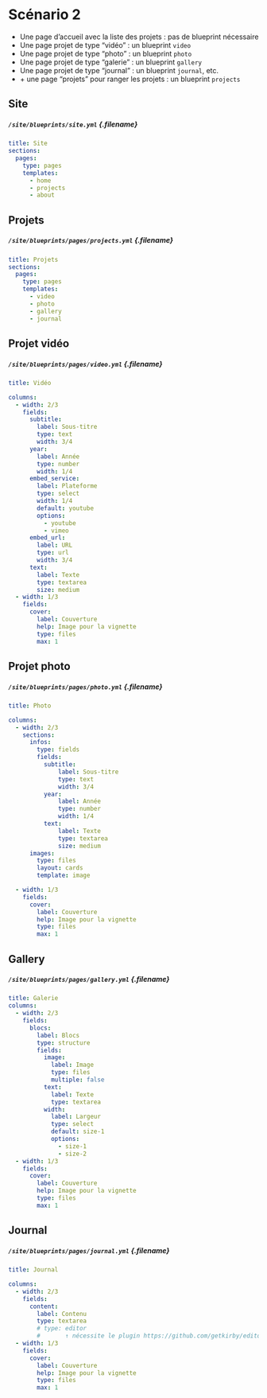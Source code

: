 # Scénario 2

* Une page d’accueil avec la liste des projets : pas de blueprint nécessaire
* Une page projet de type “vidéo” : un blueprint `video`
* Une page projet de type “photo” : un blueprint `photo`
* Une page projet de type “galerie” : un blueprint `gallery`
* Une page projet de type “journal” : un blueprint `journal`, etc.
* \+ une page “projets” pour ranger les projets : un blueprint `projects`

## Site
##### `/site/blueprints/site.yml`  {.filename}

```yml
title: Site
sections:
  pages:
    type: pages
    templates: 
      - home
      - projects
      - about
```

## Projets
##### `/site/blueprints/pages/projects.yml`  {.filename}

```yml
title: Projets
sections:
  pages:
    type: pages
    templates: 
      - video
      - photo
      - gallery
      - journal
```


## Projet vidéo
##### `/site/blueprints/pages/video.yml`  {.filename}

```yml
title: Vidéo

columns:
  - width: 2/3        
    fields:
      subtitle:
        label: Sous-titre
        type: text
        width: 3/4
      year:
        label: Année
        type: number
        width: 1/4
      embed_service:
        label: Plateforme
        type: select
        width: 1/4
        default: youtube
        options:
          - youtube
          - vimeo
      embed_url:
        label: URL 
        type: url
        width: 3/4
      text:
        label: Texte
        type: textarea
        size: medium
  - width: 1/3
    fields:
      cover:
        label: Couverture
        help: Image pour la vignette
        type: files
        max: 1
```
## Projet photo
##### `/site/blueprints/pages/photo.yml`  {.filename}

```yml
title: Photo

columns:
  - width: 2/3        
    sections:
      infos:
        type: fields
        fields:
          subtitle:
              label: Sous-titre
              type: text
              width: 3/4
          year:
              label: Année
              type: number
              width: 1/4
          text:
              label: Texte
              type: textarea
              size: medium
      images: 
        type: files
        layout: cards
        template: image

  - width: 1/3
    fields:
      cover:
        label: Couverture
        help: Image pour la vignette
        type: files
        max: 1
```


## Gallery
##### `/site/blueprints/pages/gallery.yml`  {.filename}

```yml
title: Galerie
columns:
  - width: 2/3     
    fields:
      blocs:
        label: Blocs
        type: structure
        fields:
          image:
            label: Image
            type: files
            multiple: false
          text:
            label: Texte
            type: textarea
          width:
            label: Largeur
            type: select
            default: size-1
            options: 
              - size-1
              - size-2        
  - width: 1/3
    fields:
      cover:
        label: Couverture
        help: Image pour la vignette
        type: files
        max: 1
```



## Journal
##### `/site/blueprints/pages/journal.yml`  {.filename}

```yml
title: Journal

columns:
  - width: 2/3     
    fields:
      content:
        label: Contenu
        type: textarea
        # type: editor 
        #       ↑ nécessite le plugin https://github.com/getkirby/editor
  - width: 1/3
    fields:
      cover:
        label: Couverture
        help: Image pour la vignette
        type: files
        max: 1
```